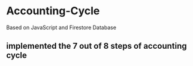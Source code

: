 # Accounting-Cycle
Based on JavaScript and Firestore Database
## implemented the 7 out of 8 steps of accounting cycle
